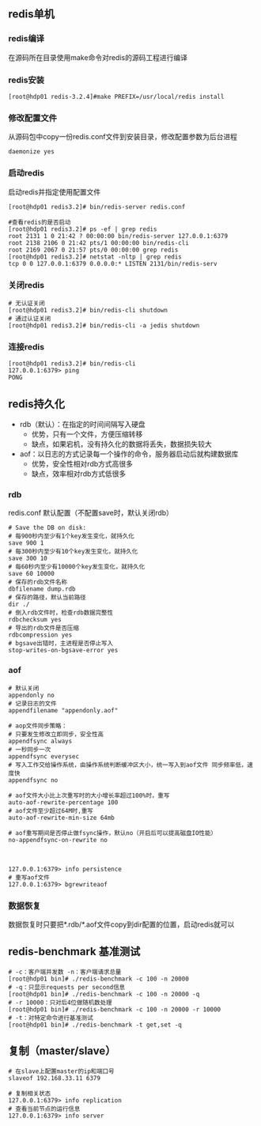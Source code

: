 
## redis单机

### redis编译
在源码所在目录使用make命令对redis的源码工程进行编译

### redis安装

```shell
[root@hdp01 redis-3.2.4]#make PREFIX=/usr/local/redis install
```

### 修改配置文件
从源码包中copy一份redis.conf文件到安装目录，修改配置参数为后台进程

```shell
daemonize yes
```

### 启动redis
启动redis并指定使用配置文件

```shell
[root@hdp01 redis3.2]# bin/redis-server redis.conf

#查看redis的是否启动
[root@hdp01 redis3.2]# ps -ef | grep redis
root 2131 1 0 21:42 ? 00:00:00 bin/redis-server 127.0.0.1:6379
root 2138 2106 0 21:42 pts/1 00:00:00 bin/redis-cli
root 2169 2067 0 21:57 pts/0 00:00:00 grep redis
[root@hdp01 redis3.2]# netstat -nltp | grep redis
tcp 0 0 127.0.0.1:6379 0.0.0.0:* LISTEN 2131/bin/redis-serv
```

### 关闭redis
```shell
# 无认证关闭
[root@hdp01 redis3.2]# bin/redis-cli shutdown
# 通过认证关闭
[root@hdp01 redis3.2]# bin/redis-cli -a jedis shutdown
```

### 连接redis
```shell
[root@hdp01 redis3.2]# bin/redis-cli
127.0.0.1:6379> ping
PONG
```

## redis持久化

* rdb（默认）：在指定的时间间隔写入硬盘
	* 优势，只有一个文件，方便压缩转移
	* 缺点，如果宕机，没有持久化的数据将丢失，数据损失较大
* aof：以日志的方式记录每一个操作的命令，服务器启动后就构建数据库
	* 优势，安全性相对rdb方式高很多
	* 缺点，效率相对rdb方式低很多

### rdb
redis.conf 默认配置（不配置save时，默认关闭rdb）

```shell
# Save the DB on disk:
# 每900秒内至少有1个key发生变化，就持久化
save 900 1
# 每300秒内至少有10个key发生变化，就持久化
save 300 10
# 每60秒内至少有10000个key发生变化，就持久化
save 60 10000
# 保存的rdb文件名称
dbfilename dump.rdb
# 保存的路径，默认当前路径
dir ./
# 倒入rdb文件时，检查rdb数据完整性
rdbchecksum yes
# 导出的rdb文件是否压缩
rdbcompression yes
# bgsave出错时，主进程是否停止写入
stop-writes-on-bgsave-error yes
```

### aof

```shell
# 默认关闭
appendonly no
# 记录日志的文件
appendfilename "appendonly.aof"

# aop文件同步策略：
# 只要发生修改立即同步，安全性高
appendfsync always
# 一秒同步一次
appendfsync everysec
# 写入工作交给操作系统，由操作系统判断缓冲区大小，统一写入到aof文件 同步频率低，速度快
appendfsync no

# aof文件大小比上次重写时的大小增长率超过100%时，重写
auto-aof-rewrite-percentage 100
# aof文件至少超过64M时,重写
auto-aof-rewrite-min-size 64mb

# aof重写期间是否停止做fsync操作，默认no（开启后可以提高磁盘IO性能）
no-appendfsync-on-rewrite no
```


​	
```shell
127.0.0.1:6379> info persistence
# 重写aof文件
127.0.0.1:6379> bgrewriteaof
```


### 数据恢复

数据恢复时只要把*.rdb/*.aof文件copy到dir配置的位置，启动redis就可以


## redis-benchmark 基准测试
```shell
# -c：客户端并发数 -n：客户端请求总量
[root@hdp01 bin]# ./redis-benchmark -c 100 -n 20000
# -q：只显示requests per second信息
[root@hdp01 bin]# ./redis-benchmark -c 100 -n 20000 -q
# -r 10000：只对后4位做随机数处理
[root@hdp01 bin]# ./redis-benchmark -c 100 -n 20000 -r 10000
# -t：对特定命令进行基准测试
[root@hdp01 bin]# ./redis-benchmark -t get,set -q
```

## 复制（master/slave）

```shell
# 在slave上配置master的ip和端口号
slaveof 192.168.33.11 6379
```


```shell
# 复制相关状态
127.0.0.1:6379> info replication
# 查看当前节点的运行信息
127.0.0.1:6379> info server
```
